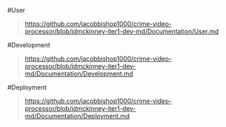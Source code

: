 #User
> https://github.com/jacobbishop1000/crime-video-processor/blob/idmckinney-iter1-dev-md/Documentation/User.md

#Development
> https://github.com/jacobbishop1000/crime-video-processor/blob/idmckinney-iter1-dev-md/Documentation/Development.md

#Deployment
> https://github.com/jacobbishop1000/crime-video-processor/blob/idmckinney-iter1-dev-md/Documentation/Deployment.md